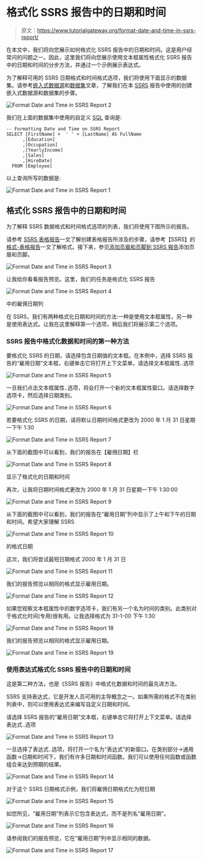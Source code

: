 # 格式化 SSRS 报告中的日期和时间

> 原文：<https://www.tutorialgateway.org/format-date-and-time-in-ssrs-report/>

在本文中，我们将向您展示如何格式化 SSRS 报告中的日期和时间。这是用户经常问的问题之一。因此，这里我们将向您展示使用文本框属性格式化 SSRS 报告中的日期和时间的分步方法，并通过一个示例展示表达式。

为了解释可用的 SSRS 日期格式和时间格式选项，我们将使用下面显示的数据集。请参考[嵌入式数据源](https://www.tutorialgateway.org/embedded-data-source-in-ssrs/)和[数据集](https://www.tutorialgateway.org/embedded-dataset-in-ssrs/)文章，了解我们在本 [SSRS](https://www.tutorialgateway.org/ssrs/) 报告中使用的创建嵌入式数据源和数据集的步骤。

![Format Date and Time in SSRS Report 2](img/cd9156a42e5a706a77814f5caa860593.png)

我们在上面的数据集中使用的自定义 [SQL](https://www.tutorialgateway.org/sql/) 查询是:

```
-- Formatting Date and Time on SSRS Report
SELECT [FirstName] +  ' ' + [LastName] AS FullName
      ,[Education]
      ,[Occupation]
      ,[YearlyIncome]
      ,[Sales]
      ,[HireDate]
  FROM [Employee]
```

以上查询所写的数据是:

![Format Date and Time in SSRS Report 1](img/bbbc7866ec37872b0e04202be2006a65.png)

## 格式化 SSRS 报告中的日期和时间

为了解释 SSRS 数据格式和时间格式选项的列表，我们将使用下图所示的报告。

请参考 [SSRS 表格报告](https://www.tutorialgateway.org/ssrs-table-report/)一文了解创建表格报告所涉及的步骤，请参考【SSRS】的[格式-表格报告](https://www.tutorialgateway.org/format-table-report-in-ssrs/)一文了解格式。接下来，参见[添加页眉和页脚到 SSRS 报告](https://www.tutorialgateway.org/add-headers-and-footers-to-ssrs-report/)添加页眉和页脚。

![Format Date and Time in SSRS Report 3](img/bf7037d1a06d3d2d50107037b4ff69c6.png)

让我给你看看报告预览。这里，我们的任务是格式化 SSRS 报告

![Format Date and Time in SSRS Report 4](img/79bc0df84858e8a61afa5a772d2808ef.png)

中的雇佣日期列

在 SSRS，我们有两种格式化日期和时间的方法:一种是使用文本框属性，另一种是使用表达式。让我在这里解释第一个选项，稍后我们将展示第二个选项。

### SSRS 报告中格式化数据和时间的第一种方法

要格式化 SSRS 的日期，请选择包含日期值的文本框。在本例中，选择 SSRS 报告的“雇用日期”文本框，右键单击它将打开上下文菜单。请选择文本框属性..选项

![Format Date and Time in SSRS Report 5](img/eae4e90f57eb596274db715a92866f6e.png)

一旦我们点击文本框属性..选项，将会打开一个新的文本框属性窗口。请选择数字选项卡，然后选择日期类别。

![Format Date and Time in SSRS Report 6](img/413223930b0a21cdd340cc9df5dc5bf7.png)

若要格式化 SSRS 的日期，请将默认日期时间格式更改为 2000 年 1 月 31 日星期一下午 1:30

![Format Date and Time in SSRS Report 7](img/1652cf08474c60c895900cc77e7866c2.png)

从下面的截图中可以看到，我们的报告在【雇佣日期】栏

![Format Date and Time in SSRS Report 8](img/9c4bb40e2d83cbdd32a07fce0e5952ae.png)

显示了格式化的日期和时间

再次，让我将日期时间格式更改为 2000 年 1 月 31 日星期一下午 1:30:00

![Format Date and Time in SSRS Report 9](img/f4cefafd375ef3ac166f0ffa39747e90.png)

从下面的截图中可以看到，我们的报告在“雇用日期”列中显示了上午和下午的日期和时间。希望大家理解 SSRS

![Format Date and Time in SSRS Report 10](img/42b83426fa16f9b250bb0bc3361f7514.png)

的格式日期

这次，我们将尝试最短日期格式 2000 年 1 月 31 日

![Format Date and Time in SSRS Report 11](img/e03f26e93e5784466d1513c06bf29c0b.png)

我们的报告预览以相同的格式显示雇用日期。

![Format Date and Time in SSRS Report 12](img/29ff09642251a1139e5ab2244bf64154.png)

如果您观察文本框属性中的数字选项卡，我们有另一个名为时间的类别。此类别对于格式化时间(专用)很有用。让我选择格式为 31-1-00 下午 1:30

![Format Date and Time in SSRS Report 18](img/e1dd5b6326df10f3dc6e39b41de38215.png)

我们的报告预览以相同的格式显示雇用日期。

![Format Date and Time in SSRS Report 19](img/46ff5a509de93b5733fc83ca3b696ac9.png)

### 使用表达式格式化 SSRS 报告中的日期和时间

这是第二种方法，也是《SSRS 报告》中格式化数据和时间的最先进方法。

SSRS 支持表达式，它是开发人员可用的主导概念之一。如果所需的格式不在类别列表中，则可以使用表达式来编写自定义日期和时间。

请选择 SSRS 报告的“雇用日期”文本框，右键单击它将打开上下文菜单。请选择表达式..选项

![Format Date and Time in SSRS Report 13](img/f6edb83c7f3e5c570cc6d5a413c082dc.png)

一旦选择了表达式..选项，将打开一个名为“表达式”的新窗口。在类别部分->通用函数->日期和时间下，我们有许多日期和时间函数。我们可以使用任何函数或函数组合来达到预期的结果。

![Format Date and Time in SSRS Report 14](img/fe187c2ed7d1846666dd2dfd34def00c.png)

对于这个 SSRS 日期格式示例，我们将雇佣日期格式化为短日期

![Format Date and Time in SSRS Report 15](img/5279a63391179e3f7890adbe7a33c4a1.png)

如您所见，“雇用日期”列表示它包含表达式，而不是列名“雇用日期”。

![Format Date and Time in SSRS Report 16](img/8b36adcf5b31d49c91ba31a7bd96a222.png)

请参阅我们的报告预览，它在“雇用日期”列中显示相同的数据。

![Format Date and Time in SSRS Report 17](img/df8c02a2dae62efed89ba60b9b62848d.png)